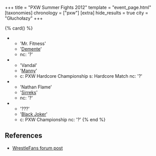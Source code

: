 +++
title = "PXW Summer Fights 2012"
template = "event_page.html"
[taxonomies]
chronology = ["pxw"]
[extra]
hide_results = true
city = "Głuchołazy"
+++

{% card() %}
- - 'Mr. Fitness'
  - '[Demente](@/w/demente.md)'
  - nc: '?'
- - 'Vandal'
  - '[Manny](@/w/manny.md)'
  - c: PXW Hardcore Championship
    s: Hardcore Match
    nc: '?'
- - 'Nathan Flame'
  - '[Sirreks](@/w/sirreks.md)'
  - nc: '?'
- - '???'
  - '[Black Joker](@/w/black-joker.md)'
  - c: PXW Championship
    nc: '?'
{% end %}

## References

* [WrestleFans forum post](https://wrestlefans.pl/forum/viewtopic.php?f=247&t=31014)
